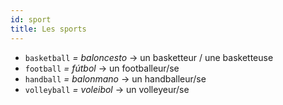 ```yaml
---
id: sport
title: Les sports
---
```


* `basketball` _= baloncesto_
  -> un basketteur / une basketteuse
* `football` _= fútbol_
  -> un footballeur/se
* `handball` _= balonmano_
  -> un handballeur/se
* `volleyball` _= voleibol_
  -> un volleyeur/se
